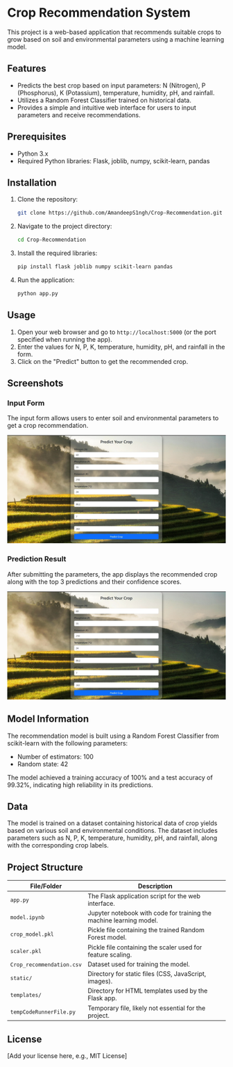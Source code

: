 # Crop Recommendation System

This project is a web-based application that recommends suitable crops to grow based on soil and environmental parameters using a machine learning model.

## Features

- Predicts the best crop based on input parameters: N (Nitrogen), P (Phosphorus), K (Potassium), temperature, humidity, pH, and rainfall.
- Utilizes a Random Forest Classifier trained on historical data.
- Provides a simple and intuitive web interface for users to input parameters and receive recommendations.

## Prerequisites

- Python 3.x
- Required Python libraries: Flask, joblib, numpy, scikit-learn, pandas

## Installation

1. Clone the repository:
   ```bash
   git clone https://github.com/AmandeepS1ngh/Crop-Recommendation.git
   ```

2. Navigate to the project directory:
   ```bash
   cd Crop-Recommendation
   ```

3. Install the required libraries:
   ```bash
   pip install flask joblib numpy scikit-learn pandas
   ```

4. Run the application:
   ```bash
   python app.py
   ```

## Usage

1. Open your web browser and go to `http://localhost:5000` (or the port specified when running the app).
2. Enter the values for N, P, K, temperature, humidity, pH, and rainfall in the form.
3. Click on the "Predict" button to get the recommended crop.

## Screenshots

### Input Form
The input form allows users to enter soil and environmental parameters to get a crop recommendation.

![Input Form](https://github.com/AmandeepS1ngh/Crop-Recommendation/blob/main/screenshots/input_form.jpg)

### Prediction Result
After submitting the parameters, the app displays the recommended crop along with the top 3 predictions and their confidence scores.

![Prediction Result](https://github.com/AmandeepS1ngh/Crop-Recommendation/blob/main/screenshots/input_form.jpg)

## Model Information

The recommendation model is built using a Random Forest Classifier from scikit-learn with the following parameters:

- Number of estimators: 100
- Random state: 42

The model achieved a training accuracy of 100% and a test accuracy of 99.32%, indicating high reliability in its predictions.

## Data

The model is trained on a dataset containing historical data of crop yields based on various soil and environmental conditions. The dataset includes parameters such as N, P, K, temperature, humidity, pH, and rainfall, along with the corresponding crop labels.

## Project Structure

| File/Folder            | Description                                                                 |
|------------------------|-----------------------------------------------------------------------------|
| `app.py`               | The Flask application script for the web interface.                         |
| `model.ipynb`          | Jupyter notebook with code for training the machine learning model.         |
| `crop_model.pkl`       | Pickle file containing the trained Random Forest model.                     |
| `scaler.pkl`           | Pickle file containing the scaler used for feature scaling.                 |
| `Crop_recommendation.csv` | Dataset used for training the model.                                     |
| `static/`              | Directory for static files (CSS, JavaScript, images).                       |
| `templates/`           | Directory for HTML templates used by the Flask app.                        |
| `tempCodeRunnerFile.py`| Temporary file, likely not essential for the project.                       |

## License

[Add your license here, e.g., MIT License]
